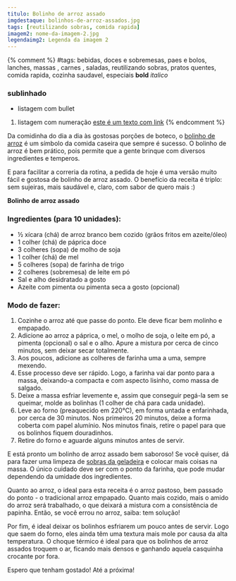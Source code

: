 ```yaml
---
titulo: Bolinho de arroz assado
imgdestaque: bolinhos-de-arroz-assados.jpg
tags: [reutilizando sobras, comida rapida]
imagem2: nome-da-imagem-2.jpg
legendaimg2: Legenda da imagem 2
---
```

{% comment %}
#tags: bebidas, doces e sobremesas, paes e bolos, lanches, massas , carnes , saladas, reutilizando sobras, pratos quentes, comida rapida, cozinha saudavel, especiais
**bold**
*italico*
### sublinhado
* listagem com bullet
1. listagem com numeração
[este é um texto com link](https://www.enderecodolink.com)
{% endcomment %}

Da comidinha do dia a dia às gostosas porções de boteco, o [bolinho de arroz](http://paneladepau.com.br/bolinhos-de-arroz/) é um símbolo da comida caseira que sempre é sucesso. O bolinho de arroz é bem prático, pois permite que a gente brinque com diversos ingredientes e temperos. 

E para facilitar a correria da rotina, a pedida de hoje é uma versão muito fácil e gostosa de bolinho de arroz assado. O benefício da receita é triplo: sem sujeiras, mais saudável e, claro, com sabor de quero mais :)

**Bolinho de arroz assado**

### Ingredientes (para 10 unidades):

* ½ xícara (chá) de arroz branco bem cozido (grãos fritos em azeite/óleo)
* 1 colher (chá) de páprica doce
* 3 colheres (sopa) de molho de soja
* 1 colher (chá) de mel
* 5 colheres (sopa) de farinha de trigo
* 2 colheres (sobremesa) de leite em pó
* Sal e alho desidratado a gosto
* Azeite com pimenta ou pimenta seca a gosto (opcional)

### Modo de fazer:

1. Cozinhe o arroz até que passe do ponto. Ele deve ficar bem molinho e empapado. 
2. Adicione ao arroz a páprica, o mel, o molho de soja, o leite em pó, a pimenta (opcional) o sal e o alho. Apure a mistura por cerca de cinco minutos, sem deixar secar totalmente. 
3. Aos poucos, adicione as colheres de farinha uma a uma, sempre mexendo. 
4. Esse processo deve ser rápido. Logo, a farinha vai dar ponto para a massa, deixando-a compacta e com aspecto lisinho, como massa de salgado. 
5. Deixe a massa esfriar levemente e, assim que conseguir pegá-la sem se queimar, molde as bolinhas (1 colher de chá para cada unidade).
6. Leve ao forno (preaquecido em 220°C), em forma untada e enfarinhada, por cerca de 30 minutos. Nos primeiros 20 minutos, deixe a forma coberta com papel alumínio. Nos minutos finais, retire o papel para que os bolinhos fiquem douradinhos.
7. Retire do forno e aguarde alguns minutos antes de servir.

E está pronto um bolinho de arroz assado bem saboroso! Se você quiser, dá para fazer uma limpeza de [sobras da geladeira](http://paneladepau.com.br/tags/reutilizando-sobras/) e colocar mais coisas na massa. O único cuidado deve ser com o ponto da farinha, que pode mudar dependendo da umidade dos ingredientes. 

Quanto ao arroz, o ideal para esta receita é o arroz pastoso, bem passado do ponto - o tradicional arroz empapado. Quanto mais cozido, mais o amido do arroz será trabalhado, o que deixará a mistura com a consistência de papinha. Então, se você errou no arroz, saiba: tem solução!

Por fim, é ideal deixar os bolinhos esfriarem um pouco antes de servir. Logo que saem do forno, eles ainda têm uma textura mais mole por causa da alta temperatura. O choque térmico é ideal para que os bolinhos de arroz assados troquem o ar, ficando mais densos e ganhando aquela casquinha crocante por fora. 

Espero que tenham gostado!
Até a próxima!
